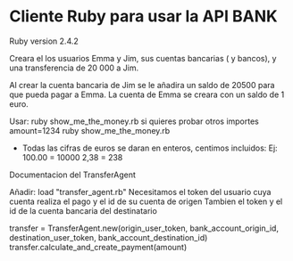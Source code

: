 # Cliente Ruby para usar la API BANK

Ruby version 2.4.2

Creara el los usuarios Emma y Jim, sus cuentas bancarias ( y bancos), y una transferencia de 20 000 a Jim.

Al crear la cuenta bancaria de Jim se le añadira un saldo de 20500 para que pueda pagar a Emma.
La cuenta de Emma se creara con un saldo de 1 euro.

Usar:
ruby show_me_the_money.rb
si quieres probar otros importes
amount=1234 ruby show_me_the_money.rb

* Todas las cifras de euros se daran en enteros, centimos incluidos:
Ej:
100.00 = 10000
2,38   = 238

Documentacion del TransferAgent

Añadir:
load "transfer_agent.rb"
Necesitamos el token del usuario cuya cuenta realiza el pago y el id de su cuenta de origen
Tambien el token y el id de la cuenta bancaria del destinatario

transfer = TransferAgent.new(origin_user_token, bank_account_origin_id, destination_user_token, bank_account_destination_id)
transfer.calculate_and_create_payment(amount)